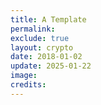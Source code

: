 ```yaml
---
title: A Template
permalink:
exclude: true
layout: crypto
date: 2018-01-02
update: 2025-01-22
image:
credits:
---
```

